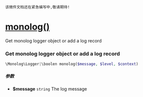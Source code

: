     该微件文档还在紧急编写中,敬请期待!
[monolog()](http://twinh.github.com/widget/api/monolog)
=======================================================

Get monolog logger object or add a log record

### Get monolog logger object or add a log record
```php
\Monolog\Logger|\boolen monolog($message, $level, $context)
```

##### 参数
* **$message** `string` The log message

